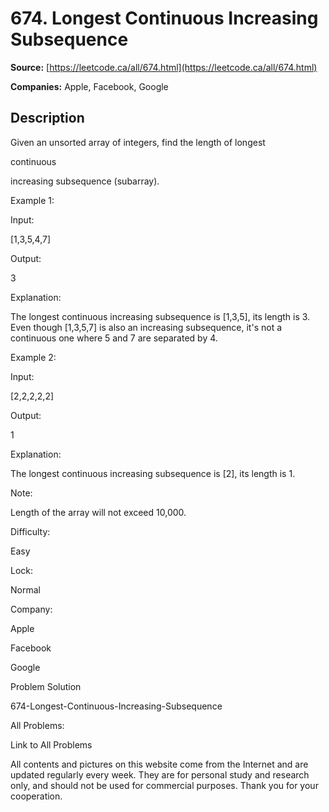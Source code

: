 # 674. Longest Continuous Increasing Subsequence

**Source:** [https://leetcode.ca/all/674.html](https://leetcode.ca/all/674.html)

**Companies:** Apple, Facebook, Google

## Description

Given an unsorted array of integers, find the length of longest

continuous

increasing subsequence (subarray).

Example 1:

Input:

[1,3,5,4,7]

Output:

3

Explanation:

The longest continuous increasing subsequence is [1,3,5], its length is 3.
Even though [1,3,5,7] is also an increasing subsequence, it's not a continuous one where 5 and 7 are separated by 4.

Example 2:

Input:

[2,2,2,2,2]

Output:

1

Explanation:

The longest continuous increasing subsequence is [2], its length is 1.

Note:

Length of the array will not exceed 10,000.

Difficulty:

Easy

Lock:

Normal

Company:

Apple

Facebook

Google

Problem Solution

674-Longest-Continuous-Increasing-Subsequence

All Problems:

Link to All Problems

All contents and pictures on this website come from the Internet and are updated regularly every week. They are for personal study and research only, and should not be used for commercial purposes. Thank you for your cooperation.

